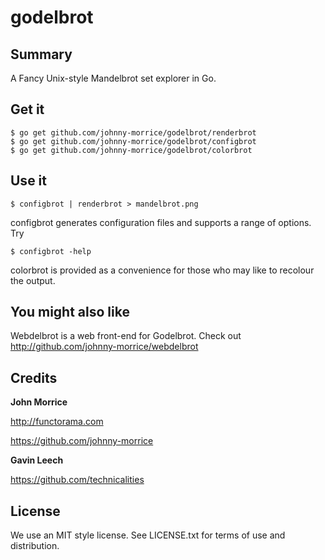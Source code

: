 # godelbrot

## Summary

A Fancy Unix-style Mandelbrot set explorer in Go.

## Get it

    $ go get github.com/johnny-morrice/godelbrot/renderbrot
    $ go get github.com/johnny-morrice/godelbrot/configbrot
    $ go get github.com/johnny-morrice/godelbrot/colorbrot

## Use it

    $ configbrot | renderbrot > mandelbrot.png

configbrot generates configuration files and supports a range of options.  Try

    $ configbrot -help

colorbrot is provided as a convenience for those who may like to recolour the output.

## You might also like

Webdelbrot is a web front-end for Godelbrot.  Check out http://github.com/johnny-morrice/webdelbrot

## Credits

**John Morrice**

http://functorama.com

https://github.com/johnny-morrice

**Gavin Leech**

https://github.com/technicalities

## License

We use an MIT style license.  See LICENSE.txt for terms of use and distribution.
